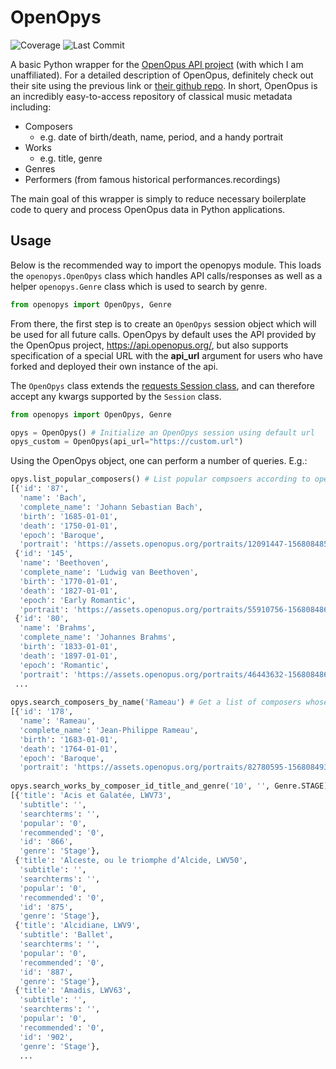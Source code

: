 # OpenOpys
![Coverage](https://img.shields.io/badge/coverage-96%25-yellowgreen)
![Last Commit](https://img.shields.io/github/last-commit/wcarter609/OpenOpys)

A basic Python wrapper for the [OpenOpus API project](https://openopus.org/) (with which I am unaffiliated). For a detailed description of OpenOpus, definitely check
out their site using the previous link or [their github repo](https://github.com/openopus-org/openopus_api). In short, OpenOpus is an incredibly easy-to-access repository of classical music metadata including:
  * Composers
    - e.g. date of birth/death, name, period, and a handy portrait
  * Works
    - e.g. title, genre
  * Genres
  * Performers (from famous historical performances.recordings)

The main goal of this wrapper is simply to reduce necessary boilerplate code to query and process OpenOpus data in Python applications.

## Usage
Below is the recommended way to import the openopys module. This loads the `openopys.OpenOpys` class which handles API calls/responses as well as a
helper `openopys.Genre` class which is used to search by genre.
```python
from openopys import OpenOpys, Genre
```
From there, the first step is to create an `OpenOpys` session object which will be used for all future calls. OpenOpys by default uses the API provided
by the OpenOpus project, https://api.openopus.org/, but also supports specification of a special URL with the __api_url__ argument for users
who have forked and deployed their own instance of the api.

The `OpenOpys` class extends the [requests Session class](https://requests.readthedocs.io/en/master/api/#request-sessions), and can therefore accept any 
kwargs supported by the `Session` class.

```python
from openopys import OpenOpys, Genre

opys = OpenOpys() # Initialize an OpenOpys session using default url
opys_custom = OpenOpys(api_url="https://custom.url")

```

Using the OpenOpys object, one can perform a number of queries. E.g.:
```python
opys.list_popular_composers() # List popular compsoers according to openopus database
[{'id': '87',
  'name': 'Bach',
  'complete_name': 'Johann Sebastian Bach',
  'birth': '1685-01-01',
  'death': '1750-01-01',
  'epoch': 'Baroque',
  'portrait': 'https://assets.openopus.org/portraits/12091447-1568084857.jpg'},
 {'id': '145',
  'name': 'Beethoven',
  'complete_name': 'Ludwig van Beethoven',
  'birth': '1770-01-01',
  'death': '1827-01-01',
  'epoch': 'Early Romantic',
  'portrait': 'https://assets.openopus.org/portraits/55910756-1568084860.jpg'},
 {'id': '80',
  'name': 'Brahms',
  'complete_name': 'Johannes Brahms',
  'birth': '1833-01-01',
  'death': '1897-01-01',
  'epoch': 'Romantic',
  'portrait': 'https://assets.openopus.org/portraits/46443632-1568084867.jpg'},
 ...
 
opys.search_composers_by_name('Rameau') # Get a list of composers whose name matches search string
[{'id': '178',
  'name': 'Rameau',
  'complete_name': 'Jean-Philippe Rameau',
  'birth': '1683-01-01',
  'death': '1764-01-01',
  'epoch': 'Baroque',
  'portrait': 'https://assets.openopus.org/portraits/82780595-1568084937.jpg'}]
  
opys.search_works_by_composer_id_title_and_genre('10', '', Genre.STAGE) # Get a list of stage works by Lully (composer id = 10)
[{'title': 'Acis et Galatée, LWV73',
  'subtitle': '',
  'searchterms': '',
  'popular': '0',
  'recommended': '0',
  'id': '866',
  'genre': 'Stage'},
 {'title': 'Alceste, ou le triomphe d’Alcide, LWV50',
  'subtitle': '',
  'searchterms': '',
  'popular': '0',
  'recommended': '0',
  'id': '875',
  'genre': 'Stage'},
 {'title': 'Alcidiane, LWV9',
  'subtitle': 'Ballet',
  'searchterms': '',
  'popular': '0',
  'recommended': '0',
  'id': '887',
  'genre': 'Stage'},
 {'title': 'Amadis, LWV63',
  'subtitle': '',
  'searchterms': '',
  'popular': '0',
  'recommended': '0',
  'id': '902',
  'genre': 'Stage'},
  ...

```
